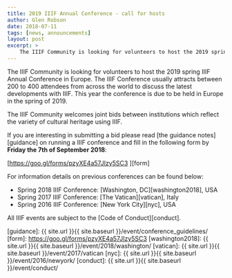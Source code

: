 ```yaml
---
title: 2019 IIIF Annual Conference - call for hosts
author: Glen Robson
date: 2018-07-11
tags: [news, announcements]
layout: post
excerpt: >
    The IIIF Community is looking for volunteers to host the 2019 spring IIIF Annual Conference in Europe.
---
```


The IIIF Community is looking for volunteers to host the 2019 spring IIIF Annual Conference in Europe. The IIIF Conference usually attracts between 200 to 400 attendees from across the world to discuss the latest developments with IIIF. This year the conference is due to be held in Europe in the spring of 2019.

The IIIF Community welcomes joint bids between institutions which reflect the variety of cultural heritage using IIIF.

If you are interesting in submitting a bid please read [the guidance notes][guidance] on running a IIIF conference and fill in the following form by **Friday the 7th of September 2018**:

[https://goo.gl/forms/pzyXE4a57JIzy5SC3 ][form]

For information details on previous conferences can be found below:

* Spring 2018 IIIF Conference: [Washington, DC][washington2018], USA
* Spring 2017 IIIF Conference: [The Vatican][vatican], Italy
* Spring 2016 IIIF Conference: [New York City][nyc], USA

All IIIF events are subject to the [Code of Conduct][conduct].

[guidance]: {{ site.url }}{{ site.baseurl }}/event/conference_guidelines/
[form]: https://goo.gl/forms/pzyXE4a57JIzy5SC3
[washington2018]: {{ site.url }}{{ site.baseurl }}/event/2018/washington/
[vatican]: {{ site.url }}{{ site.baseurl }}/event/2017/vatican
[nyc]: {{ site.url }}{{ site.baseurl }}/event/2016/newyork/
[conduct]: {{ site.url }}{{ site.baseurl }}/event/conduct/

